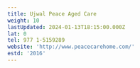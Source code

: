 ```yaml
---
title: Ujwal Peace Aged Care
weight: 10
lastUpdated: 2024-01-13T18:15:00.000Z
lat: 0
tel: 977 1-5159289
website: 'http://www.peacecarehome.com/'
estd: '2016'
---
```


